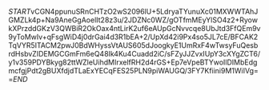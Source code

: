 $START$vCGN4ppunuSRnCHTzO2wS2096lU+5LdryaTYunuXc01MXWWTAhJGMZLk4p+Na9AneGgAoelIt28z3u/2JDZNc0WZ/gOTfmMEyYlSO4z2+RyowkXPrzddGKzV3QWBiR2OkOax4ntLirK2uf6eAUpGcNvvcqe8UbJtd3FfQEm9v9yToMwIv+qFsgWiD4j0drGai4d3R1bEA+2/UpXd42i9Px4so5JL7cE/BFCAK2TqVYR5ITACM2pwJ0BdWHyssVtAUS605dJoogkyE1UmRxF4wTwsyFuQesbrdHsbvZIDEMGCGmFm6eQ48Ik4Ku4Cuadd2iC/sFZyJJZvxIUpY3cXYgZCT6/y1v359PDYBkyg82ttWZleUihdMIrxelfRH2d4rGS+Ep7eVpeBTYwoIlDIMbEdgmcfgjPdt2gBUXfdjdTLaExYECqFES25PLN9piWAUGQ/3FY7Kfiini9M1WiIVg==$END$